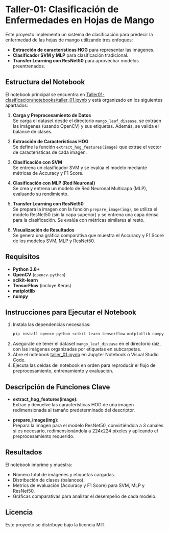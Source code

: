 # Taller-01: Clasificación de Enfermedades en Hojas de Mango

Este proyecto implementa un sistema de clasificación para predecir la enfermedad de las hojas de mango utilizando tres enfoques:
- **Extracción de características HOG** para representar las imágenes.
- **Clasificador SVM y MLP** para clasificación tradicional.
- **Transfer Learning con ResNet50** para aprovechar modelos preentrenados.

## Estructura del Notebook

El notebook principal se encuentra en [Taller01-clasificacion/notebooks/taller_01.ipynb](Taller01-clasificacion/notebooks/taller_01.ipynb) y está organizado en los siguientes apartados:

1. **Carga y Preprocesamiento de Datos**  
   Se carga el dataset desde el directorio `mango_leaf_disease`, se extraen las imágenes (usando OpenCV) y sus etiquetas. Además, se valida el balance de clases.

2. **Extracción de Características HOG**  
   Se define la función `extract_hog_features(image)` que extrae el vector de características de cada imagen.

3. **Clasificación con SVM**  
   Se entrena un clasificador SVM y se evalúa el modelo mediante métricas de Accuracy y F1 Score.

4. **Clasificación con MLP (Red Neuronal)**  
   Se crea y entrena un modelo de Red Neuronal Multicapa (MLP), evaluando su rendimiento.

5. **Transfer Learning con ResNet50**  
   Se prepara la imagen con la función `prepare_image(img)`, se utiliza el modelo ResNet50 (sin la capa superior) y se entrena una capa densa para la clasificación. Se evalúa con métricas similares al resto.

6. **Visualización de Resultados**  
   Se genera una gráfica comparativa que muestra el Accuracy y F1 Score de los modelos SVM, MLP y ResNet50.

## Requisitos

- **Python 3.8+**
- **OpenCV** (`opencv-python`)
- **scikit-learn**
- **TensorFlow** (incluye Keras)
- **matplotlib**
- **numpy**

## Instrucciones para Ejecutar el Notebook

1. Instala las dependencias necesarias:
    ```bash
    pip install opencv-python scikit-learn tensorflow matplotlib numpy
    ```
2. Asegúrate de tener el dataset `mango_leaf_disease` en el directorio raíz, con las imágenes organizadas por etiquetas en subcarpetas.
3. Abre el notebook [taller_01.ipynb](Taller01-clasificacion/notebooks/taller_01.ipynb) en Jupyter Notebook o Visual Studio Code.
4. Ejecuta las celdas del notebook en orden para reproducir el flujo de preprocesamiento, entrenamiento y evaluación.

## Descripción de Funciones Clave

- **extract_hog_features(image):**  
  Extrae y devuelve las características HOG de una imagen redimensionada al tamaño predeterminado del descriptor.

- **prepare_image(img):**  
  Prepara la imagen para el modelo ResNet50, convirtiéndola a 3 canales si es necesario, redimensionándola a 224x224 píxeles y aplicando el preprocesamiento requerido.

## Resultados

El notebook imprime y muestra:
- Número total de imágenes y etiquetas cargadas.
- Distribución de clases (balanceo).
- Metrics de evaluación (Accuracy y F1 Score) para SVM, MLP y ResNet50.
- Gráficas comparativas para analizar el desempeño de cada modelo.

## Licencia

Este proyecto se distribuye bajo la licencia MIT.
